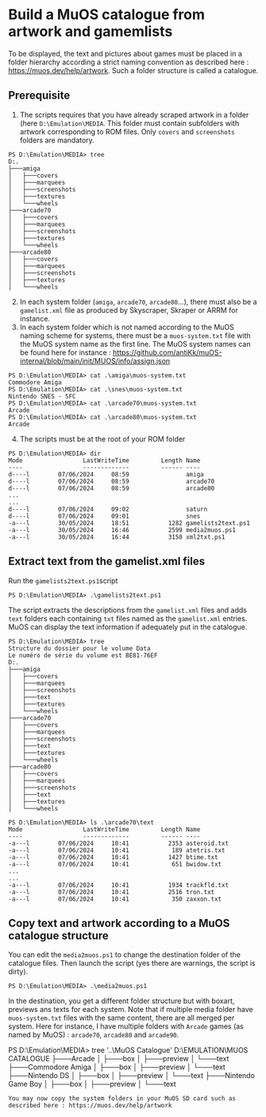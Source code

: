 # Build a MuOS catalogue from artwork and gamemlists

To be displayed, the text and pictures about games must be placed in a folder hierarchy according a strict naming convention as described here : https://muos.dev/help/artwork. Such a folder structure is called a catalogue.

## Prerequisite

1. The scripts requires that you have already scraped artwork in a folder (here `D:\Emulation\MEDIA`. This folder must contain subfolders with artwork corresponding to ROM files. Only `covers` and `screenshots` folders are mandatory.

```
PS D:\Emulation\MEDIA> tree
D:.
├───amiga
│   ├───covers
│   ├───marquees
│   ├───screenshots
│   ├───textures
│   └───wheels
├───arcade70
│   ├───covers
│   ├───marquees
│   ├───screenshots
│   ├───textures
│   └───wheels
├───arcade80
│   ├───covers
│   ├───marquees
│   ├───screenshots
│   ├───textures
│   └───wheels
```
2. In each system folder (`amiga`, `arcade70`, `arcade80`...), there must also be a `gamelist.xml` file as produced by Skyscraper, Skraper or ARRM for instance.
3. In each system folder which is not named according to the MuOS naming scheme for systems, there must be a `muos-system.txt` file with the MuOS system name as the first line. The MuOS system names can be found here for instance : https://github.com/antiKk/muOS-internal/blob/main/init/MUOS/info/assign.json
```
PS D:\Emulation\MEDIA> cat .\amiga\muos-system.txt
Commodore Amiga
PS D:\Emulation\MEDIA> cat .\snes\muos-system.txt
Nintendo SNES - SFC
PS D:\Emulation\MEDIA> cat .\arcade70\muos-system.txt
Arcade
PS D:\Emulation\MEDIA> cat .\arcade80\muos-system.txt
Arcade
```
4. The scripts must be at the root of your ROM folder
```
PS D:\Emulation\MEDIA> dir
Mode                 LastWriteTime         Length Name
----                 -------------         ------ ----
d----l        07/06/2024     08:59                amiga
d----l        07/06/2024     08:59                arcade70
d----l        07/06/2024     08:59                arcade80
...
...
d----l        07/06/2024     09:02                saturn
d----l        07/06/2024     09:01                snes
-a---l        30/05/2024     18:51           1282 gamelists2text.ps1
-a---l        30/05/2024     16:46           2599 media2muos.ps1
-a---l        30/05/2024     16:44           3150 xml2txt.ps1
```

## Extract text from the gamelist.xml files

Run the `gamelists2text.ps1`script
```
PS D:\Emulation\MEDIA> .\gamelists2text.ps1
```
The script extracts the descriptions from the `gamelist.xml` files and adds `text` folders each containing `txt` files named as the `gamelist.xml` entries. MuOS can display the text information if adequately put in the catalogue.
```
PS D:\Emulation\MEDIA> tree
Structure du dossier pour le volume Data
Le numéro de série du volume est BE81-76EF
D:.
├───amiga
│   ├───covers
│   ├───marquees
│   ├───screenshots
│   ├───text
│   ├───textures
│   └───wheels
├───arcade70
│   ├───covers
│   ├───marquees
│   ├───screenshots
│   ├───text
│   ├───textures
│   └───wheels
├───arcade80
│   ├───covers
│   ├───marquees
│   ├───screenshots
│   ├───text
│   ├───textures
│   └───wheels
```

```
PS D:\Emulation\MEDIA> ls .\arcade70\text
Mode                 LastWriteTime         Length Name
----                 -------------         ------ ----
-a---l        07/06/2024     10:41           2353 asteroid.txt
-a---l        07/06/2024     10:41            189 atetris.txt
-a---l        07/06/2024     10:41           1427 btime.txt
-a---l        07/06/2024     10:41            651 bwidow.txt
...
...
-a---l        07/06/2024     10:41           1934 trackfld.txt
-a---l        07/06/2024     10:41           2516 tron.txt
-a---l        07/06/2024     10:41            350 zaxxon.txt
```

## Copy text and artwork according to a MuOS catalogue structure

You can edit the `media2muos.ps1` to change the destination folder of the catalogue files. Then launch the script (yes there are warnings, the script is dirty).
```
PS D:\Emulation\MEDIA> .\media2muos.ps1
```
In the destination, you get a different folder structure but with boxart, previews ans texts for each system. Note that if multiple media folder have `muos-system.txt` files with the same content, there are all merged per system. Here for instance, I have multiple folders with `Arcade` games (as named by MuOS) : `arcade70`, `arcade80` and `arcade90`.

PS D:\Emulation\MEDIA> tree '..\MuOS Catalogue\'
D:\EMULATION\MUOS CATALOGUE
├───Arcade
│   ├───box
│   ├───preview
│   └───text
├───Commodore Amiga
│   ├───box
│   ├───preview
│   └───text
├───Nintendo DS
│   ├───box
│   ├───preview
│   └───text
├───Nintendo Game Boy
│   ├───box
│   ├───preview
│   └───text
```
You may now copy the system folders in your MuOS SD card such as described here : https://muos.dev/help/artwork
